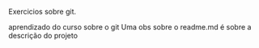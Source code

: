 Exercicios sobre git. 

aprendizado do curso sobre o git 
Uma obs sobre o readme.md é sobre a descrição do projeto
